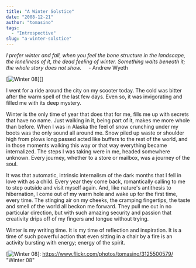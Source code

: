 ```yaml
---
title: "A Winter Solstice"
date: "2008-12-21"
author: "tomasino"
tags:
  - "Introspective"
slug: "a-winter-solstice"
---
```


<span style="font-style: italic;">I prefer winter and fall, when you
feel the bone structure in the landscape, the loneliness of it, the dead
feeling of winter. Something waits beneath it; the whole story does not
show.</span>
    - Andrew Wyeth

[![Winter 08][]][]

I went for a ride around the city on my scooter today. The cold was
bitter after the warm spell of the last few days. Even so, it was
invigorating and filled me with its deep mystery.

Winter is the only time of year that does that for me, fills me up with
secrets that have no name. Just walking in it, being part of it, makes
me more whole than before. When I was in Alaska the feel of snow
crunching under my boots was the only sound all around me. Snow piled up
waste or shoulder high from plows long passed acted like buffers to the
rest of the world, and in those moments walking this way or that way
everything became internalized. The steps I was taking were in me,
headed somewhere unknown. Every journey, whether to a store or mailbox,
was a journey of the soul.

It was that automatic, intrinsic internalism of the dark months that I
fell in love with as a child. Every year they come back, romantically
calling to me to step outside and visit myself again. And, like nature's
antithesis to hibernation, I come out of my warm hole and wake up for
the first time, every time. The stinging air on my cheeks, the cramping
fingertips, the taste and smell of the world all beckon me forward. They
pull me out in no particular direction, but with such amazing security
and passion that creativity drips off of my fingers and tongue without
trying.

Winter is my writing time. It is my time of reflection and inspiration.
It is a time of such powerful action that even sitting in a chair by a
fire is an activity bursting with energy; energy of the spirit.

  [Winter 08]: https://farm4.static.flickr.com/3239/3125500579_7a06fa8921.jpg
  [![Winter 08][]]: https://www.flickr.com/photos/tomasino/3125500579/
    "Winter 08"
